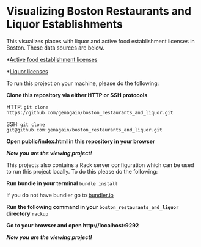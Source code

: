 # Visualizing Boston Restaurants and Liquor Establishments

This visualizes places with liquor and active food establishment licenses in Boston. These data sources are below. 

*[Active food establishment licenses](https://data.cityofboston.gov/Permitting/Active-Food-Establishment-Licenses/gb6y-34cq)

*[Liquor licenses](https://data.cityofboston.gov/dataset/Liquor-Licenses/hda6-fnsh)

To run this project on your machine, please do the following:

**Clone this repository via either HTTP or SSH protocols**

HTTP:
```git clone https://github.com/genagain/boston_restaurants_and_liquor.git```

SSH:
```git clone git@github.com:genagain/boston_restaurants_and_liquor.git```

**Open public/index.html in this repository in your browser**

***Now you are the viewing project!***

This projects also contains a Rack server configuration which can be used to run this project locally. To do this please do the following:

**Run bundle in your terminal**
```bundle install```

If you do not have bundler go to [bundler.io](http://bundler.io/)

**Run the following command in your ```boston_restaurants_and_liquor``` directory**
```rackup```

**Go to your browser and open http://localhost:9292**

***Now you are the viewing project!***
